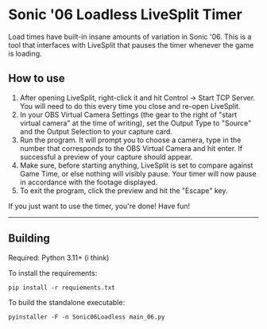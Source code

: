 # Sonic '06 Loadless LiveSplit Timer

Load times have built-in insane amounts of variation in Sonic '06.  This is a tool that interfaces with LiveSplit that pauses the timer whenever the game is loading.

## How to use
1. After opening LiveSplit, right-click it and hit Control -> Start TCP Server. You will need to do this every time you close and re-open LiveSplit.
2. In your OBS Virtual Camera Settings (the gear to the right of "start virtual camera" at the time of writing), set the Output Type to "Source" and the Output Selection to your capture card.
3. Run the program. It will prompt you to choose a camera, type in the number that corresponds to the OBS Virtual Camera and hit enter. If successful a preview of your capture should appear.
4. Make sure, before starting anything, LiveSplit is set to compare against Game Time, or else nothing will visibly pause. Your timer will now pause in accordance with the footage displayed.
5. To exit the program, click the preview and hit the "Escape" key.

If you just want to use the timer, you're done!  Have fun!

---

## Building
Required: Python 3.11+ (i think)


To install the requirements:

``pip install -r requiements.txt``

To build the standalone executable:

``pyinstaller -F -n Sonic06Loadless main_06.py``